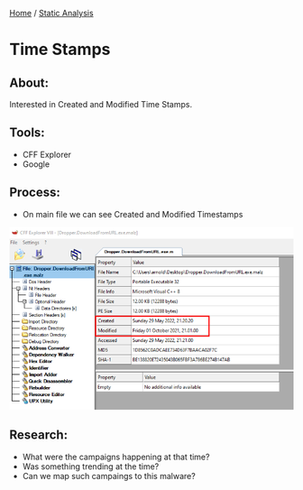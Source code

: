 [Home](https://github.com/jplowri0/Blog/blob/main/home.md) / [Static Analysis](https://github.com/jplowri0/Blog/blob/main/malware/Static_Analysis.md)
# Time Stamps
## About:
Interested in Created and Modified Time Stamps. 

## Tools:
- CFF Explorer
- Google 

## Process:
- On main file we can see Created and Modified Timestamps

![hey](https://github.com/jplowri0/Blog/blob/main/malware/timestamp.png)

## Research:
- What were the campaigns happening at that time? 
- Was something trending at the time? 
- Can we map such campaings to this malware?  

